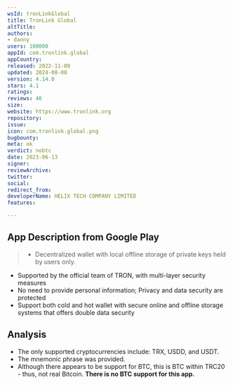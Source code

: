 ```yaml
---
wsId: tronLinkGlobal
title: TronLink Global
altTitle: 
authors:
- danny
users: 100000
appId: com.tronlink.global
appCountry: 
released: 2022-11-09
updated: 2024-08-08
version: 4.14.0
stars: 4.1
ratings: 
reviews: 46
size: 
website: https://www.tronlink.org
repository: 
issue: 
icon: com.tronlink.global.png
bugbounty: 
meta: ok
verdict: nobtc
date: 2023-06-13
signer: 
reviewArchive: 
twitter: 
social: 
redirect_from: 
developerName: HELIX TECH COMPANY LIMITED
features: 

---
```


## App Description from Google Play 

> - Decentralized wallet with local offline storage of private keys held by users only. 
- Supported by the official team of TRON, with multi-layer security measures
- No need to provide personal information; Privacy and data security are protected
- Support both cold and hot wallet with secure online and offline storage systems that offers double data security

## Analysis 

- The only supported cryptocurrencies include: TRX, USDD, and USDT. 
- The mnemonic phrase was provided. 
- Although there appears to be support for BTC, this is BTC within TRC20 - thus, not real Bitcoin. **There is no BTC support for this app.**
